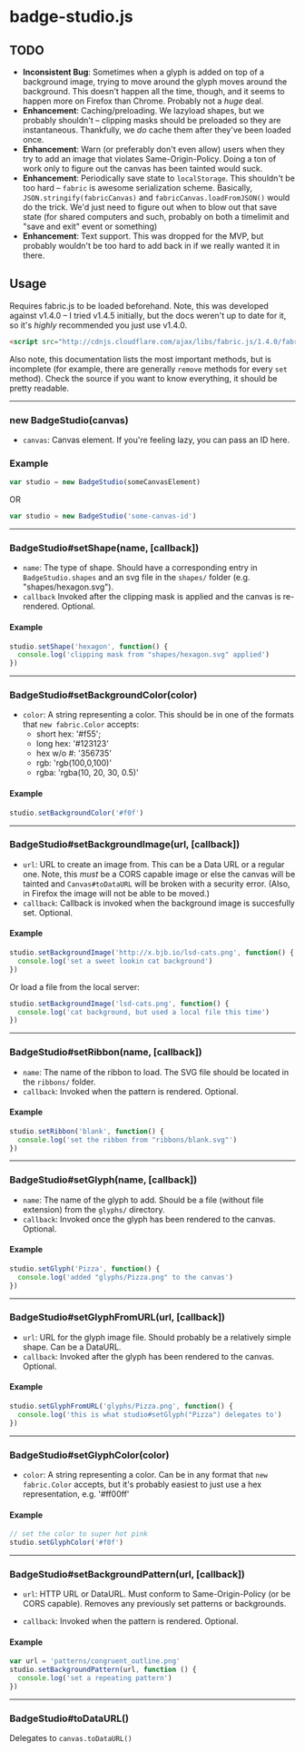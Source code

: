 # badge-studio.js

## TODO
* **Inconsistent Bug**: Sometimes when a glyph is added on top of a background image, trying to move around the glyph moves around the background. This doesn't happen all the time, though, and it seems to happen more on Firefox than Chrome. Probably not a *huge* deal.
* **Enhancement**: Caching/preloading. We lazyload shapes, but we probably shouldn't – clipping masks should be preloaded so they are instantaneous. Thankfully, we *do* cache them after they've been loaded once.
* **Enhancement**: Warn (or preferably don't even allow) users when they try to add an image that violates Same-Origin-Policy. Doing a ton of work only to figure out the canvas has been tainted would suck.
* **Enhancement**: Periodically save state to `localStorage`. This shouldn't be too hard – `fabric` is awesome serialization scheme. Basically, `JSON.stringify(fabricCanvas)` and `fabricCanvas.loadFromJSON()` would do the trick. We'd just need to figure out when to blow out that save state (for shared computers and such, probably on both a timelimit and "save and exit" event or something)
* **Enhancement**: Text support. This was dropped for the MVP, but probably wouldn't be too hard to add back in if we really wanted it in there.

## Usage

Requires fabric.js to be loaded beforehand. Note, this was developed against v1.4.0 – I tried v1.4.5 initially, but the docs weren't up to date for it, so it's *highly* recommended you just use v1.4.0.

```html
<script src="http://cdnjs.cloudflare.com/ajax/libs/fabric.js/1.4.0/fabric.min.js"></script>
```

Also note, this documentation lists the most important methods, but is incomplete (for example, there are generally `remove` methods for every `set` method). Check the source if you want to know everything, it should be pretty readable.

------------------------------------------------------------------------

### new BadgeStudio(canvas)
* `canvas`: Canvas element. If you're feeling lazy, you can pass an ID here.

### Example
```js
var studio = new BadgeStudio(someCanvasElement)
```

OR

```js
var studio = new BadgeStudio('some-canvas-id')
```

------------------------------------------------------------------------

### BadgeStudio#setShape(name, [callback])
* `name`: The type of shape. Should have a corresponding entry in `BadgeStudio.shapes` and an svg file in the `shapes/` folder (e.g. "shapes/hexagon.svg").
 * `callback` Invoked after the clipping mask is applied and the canvas is re-rendered. Optional.

#### Example
```js
studio.setShape('hexagon', function() {
  console.log('clipping mask from "shapes/hexagon.svg" applied')
})
```

------------------------------------------------------------------------

### BadgeStudio#setBackgroundColor(color)
* `color`: A string representing a color. This should be in one of the formats that `new fabric.Color` accepts:
  - short hex: '#f55';
  - long hex: '#123123'
  - hex w/o #: '356735'
  - rgb: 'rgb(100,0,100)'
  - rgba: 'rgba(10, 20, 30, 0.5)'

#### Example
```js
studio.setBackgroundColor('#f0f')
```
------------------------------------------------------------------------

### BadgeStudio#setBackgroundImage(url, [callback])
* `url`: URL to create an image from. This can be a Data URL or a regular one. Note, this *must* be a CORS capable image or else the canvas will be tainted and `Canvas#toDataURL` will be broken with a security error. (Also, in Firefox the image will not be able to be moved.)
* `callback`: Callback is invoked when the background image is succesfully set. Optional.

#### Example
```js
studio.setBackgroundImage('http://x.bjb.io/lsd-cats.png', function() {
  console.log('set a sweet lookin cat background')
})
```

Or load a file from the local server:

```js
studio.setBackgroundImage('lsd-cats.png', function() {
  console.log('cat background, but used a local file this time')
})
```
------------------------------------------------------------------------

### BadgeStudio#setRibbon(name, [callback])
* `name`: The name of the ribbon to load. The SVG file should be located in the `ribbons/` folder.
* `callback`: Invoked when the pattern is rendered. Optional.

#### Example
```js
studio.setRibbon('blank', function() {
  console.log('set the ribbon from "ribbons/blank.svg"')
})
```

------------------------------------------------------------------------

### BadgeStudio#setGlyph(name, [callback])
* `name`: The name of the glyph to add. Should be a file (without file extension) from the `glyphs/` directory.
* `callback`: Invoked once the glyph has been rendered to the canvas. Optional.

#### Example
```js
studio.setGlyph('Pizza', function() {
  console.log('added "glyphs/Pizza.png" to the canvas')
})
```

------------------------------------------------------------------------

### BadgeStudio#setGlyphFromURL(url, [callback])
* `url`: URL for the glyph image file. Should probably be a relatively simple shape. Can be a DataURL.
* `callback`: Invoked after the glyph has been rendered to the canvas. Optional.

#### Example
```js
studio.setGlyphFromURL('glyphs/Pizza.png', function() {
  console.log('this is what studio#setGlyph("Pizza") delegates to')
})
```

------------------------------------------------------------------------

### BadgeStudio#setGlyphColor(color)
* `color`: A string representing a color. Can be in any format that `new fabric.Color` accepts, but it's probably easiest to just use a hex representation, e.g. '#ff00ff'

#### Example
```js
// set the color to super hot pink
studio.setGlyphColor('#f0f')
```

------------------------------------------------------------------------

### BadgeStudio#setBackgroundPattern(url, [callback])
* `url`:  HTTP URL or DataURL. Must conform to Same-Origin-Policy (or be CORS capable). Removes any previously set patterns or backgrounds.

* `callback`: Invoked when the pattern is rendered. Optional.

#### Example
```js
var url = 'patterns/congruent_outline.png'
studio.setBackgroundPattern(url, function () {
  console.log('set a repeating pattern')
})
```

------------------------------------------------------------------------

### BadgeStudio#toDataURL()
Delegates to `canvas.toDataURL()`